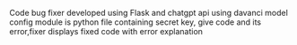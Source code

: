 Code bug fixer developed using Flask and chatgpt api using davanci model
config module is python file containing secret key,
give code and its error,fixer displays fixed code with error explanation
